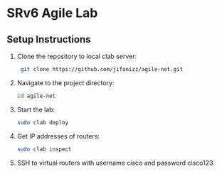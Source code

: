 # SRv6 Agile Lab

## Setup Instructions

1. Clone the repository to local clab server:
   ```sh
    git clone https://github.com/jifanizz/agile-net.git
   ```
2. Navigate to the project directory:
    ```sh
    cd agile-net
    ```
3. Start the lab:
    ```sh
    sudo clab deploy
    ```
4. Get IP addresses of routers:
    ```sh
    sudo clab inspect
    ```
5. SSH to virtual routers with username cisco and password cisco123.
